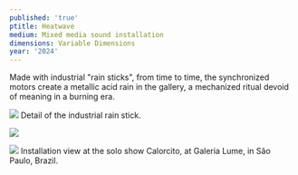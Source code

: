 ```yaml
---
published: 'true'
ptitle: Heatwave
medium: Mixed media sound installation
dimensions: Variable Dimensions
year: '2024'
---
```

Made with industrial "rain sticks",  from time to time, the synchronized motors create a metallic acid rain in the gallery, a mechanized ritual devoid of meaning in a burning era.

![]({{site.baseurl}}/imgs/heatwave/heatwave_02_WEB.jpg)
Detail of the industrial rain stick.

![]({{site.baseurl}}/imgs/heatwave/heatwave_03_WEB.jpg)

![]({{site.baseurl}}/imgs/heatwave/heatwave_04_WEB.jpg)
Installation view at the solo show Calorcito, at Galeria Lume, in São Paulo, Brazil.




